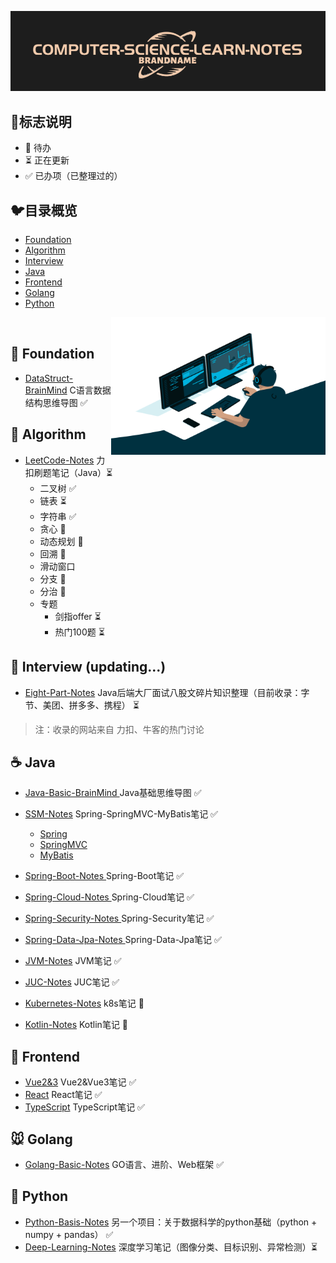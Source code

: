 ![image-20220415134154398](images/image-20220415134154398.png)

## :milky_way:标志说明

* 🚫 待办
* ⏳ 正在更新
* ✅ 已办项（已整理过的）



## :bird:目录概览

* [Foundation](#foundation)
* [Algorithm](#algorithm)
* [Interview](#Interview)
* [Java](#java)
* [Frontend](#Frontend)
* [Golang](#golang)
* [Python](#python)

<img align="right" alt="GIF" src="./images/code.gif?raw=true" width="343" height="220" title="Do what you like, and do it best!"> &nbsp;&nbsp;&nbsp;&nbsp;

## :baby_chick: Foundation

* [DataStruct-BrainMind](https://github.com/zhiyu1998/My-Learn-Notes/tree/master/DataStruct-BrainMind)  C语言数据结构思维导图 ✅ 



## :penguin: Algorithm

* [LeetCode-Notes](https://github.com/zhiyu1998/My-Learn-Notes/tree/master/LeetCode-Notes) 力扣刷题笔记（Java）⏳ 
  * 二叉树  ✅
  * 链表 ⏳
  * 字符串  ✅
  * 贪心 🚫
  * 动态规划 🚫
  * 回溯 🚫
  * 滑动窗口
  * 分支 🚫
  * 分治 🚫
  * 专题
    * 剑指offer ⏳
    * 热门100题 ⏳



## :tiger: Interview (updating...)

* [Eight-Part-Notes](https://github.com/zhiyu1998/My-Learn-Notes/tree/master/Eight-Part-Notes) Java后端大厂面试八股文碎片知识整理（目前收录：字节、美团、拼多多、携程） ⏳ 

> 注：收录的网站来自 力扣、牛客的热门讨论



## :coffee: Java

* [Java-Basic-BrainMind ](https://github.com/zhiyu1998/My-Learn-Notes/tree/master/Java-Basic-BrainMind)  Java基础思维导图 ✅ 
* [SSM-Notes](https://github.com/zhiyu1998/My-Learn-Notes/tree/master/SSM-Notes)  Spring-SpringMVC-MyBatis笔记 ✅ 
  * [Spring](https://github.com/zhiyu1998/Computer-Science-Learn-Notes/tree/master/SSM-Notes/Spring)
  * [SpringMVC](https://github.com/zhiyu1998/Computer-Science-Learn-Notes/tree/master/SSM-Notes/SpringMVC)
  * [MyBatis](https://github.com/zhiyu1998/Computer-Science-Learn-Notes/tree/master/SSM-Notes/MyBatis)

* [Spring-Boot-Notes ](https://github.com/zhiyu1998/My-Learn-Notes/tree/master/Spring-Boot-Notes) Spring-Boot笔记 ✅ 
* [Spring-Cloud-Notes ](https://github.com/zhiyu1998/My-Learn-Notes/tree/master/Spring-Cloud-Notes)  Spring-Cloud笔记 ✅ 
* [Spring-Security-Notes ](https://github.com/zhiyu1998/My-Learn-Notes/tree/master/Spring-Security-Notes)  Spring-Security笔记 ✅ 
* [Spring-Data-Jpa-Notes ](https://github.com/zhiyu1998/My-Learn-Notes/tree/master/Spring-Data-Jpa-Notes)  Spring-Data-Jpa笔记 ✅ 
* [JVM-Notes](https://github.com/zhiyu1998/My-Learn-Notes/tree/master/JVM-Notes) JVM笔记 ✅ 
* [JUC-Notes](https://github.com/zhiyu1998/My-Learn-Notes/tree/master/JUC-Notes) JUC笔记 ✅ 
* [Kubernetes-Notes](https://github.com/zhiyu1998/My-Learn-Notes/tree/master/Kubernetes-Notes) k8s笔记 🚫
* [Kotlin-Notes](https://github.com/zhiyu1998/My-Learn-Notes/tree/master/Kotlin-Notes) Kotlin笔记 🚫



## :ocean: Frontend

* [Vue2&3](https://github.com/zhiyu1998/Computer-Science-Learn-Notes/tree/master/Vue2%263-Notes) Vue2&Vue3笔记 ✅ 
* [React](https://github.com/zhiyu1998/Computer-Science-Learn-Notes/tree/master/React-Notes) React笔记 ✅ 
* [TypeScript](https://github.com/zhiyu1998/Computer-Science-Learn-Notes/tree/master/TypeScript-Notes) TypeScript笔记 ✅ 



## :mouse: Golang

* [Golang-Basic-Notes](https://github.com/zhiyu1998/My-Learn-Notes/tree/master/Golang-Basic-Notes)   GO语言、进阶、Web框架 ✅ 



## :snake: Python
* [ Python-Basis-Notes](https://github.com/zhiyu1998/Python-Basis-Notes) 另一个项目：关于数据科学的python基础（python + numpy + pandas） ✅ 
* [Deep-Learning-Notes](https://github.com/zhiyu1998/My-Learn-Notes/tree/master/Deep-Learning-Notes)  深度学习笔记（图像分类、目标识别、异常检测）⏳ 



